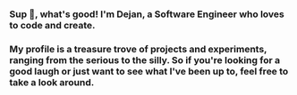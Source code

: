 ### Sup 👋, what's good! I'm Dejan, a Software Engineer who loves to code and create. 

### My profile is a treasure trove of projects and experiments, ranging from the serious to the silly. So if you're looking for a good laugh or just want to see what I've been up to, feel free to take a look around.
